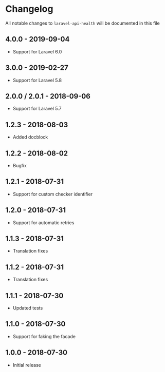 # Changelog

All notable changes to `laravel-api-health` will be documented in this file

## 4.0.0 - 2019-09-04

- Support for Laravel 6.0

## 3.0.0 - 2019-02-27

- Support for Laravel 5.8

## 2.0.0 / 2.0.1 - 2018-09-06

- Support for Laravel 5.7

## 1.2.3 - 2018-08-03

- Added docblock

## 1.2.2 - 2018-08-02

- Bugfix

## 1.2.1 - 2018-07-31

- Support for custom checker identifier

## 1.2.0 - 2018-07-31

- Support for automatic retries

## 1.1.3 - 2018-07-31

- Translation fixes

## 1.1.2 - 2018-07-31

- Translation fixes

## 1.1.1 - 2018-07-30

- Updated tests

## 1.1.0 - 2018-07-30

- Support for faking the facade

## 1.0.0 - 2018-07-30

- Initial release

